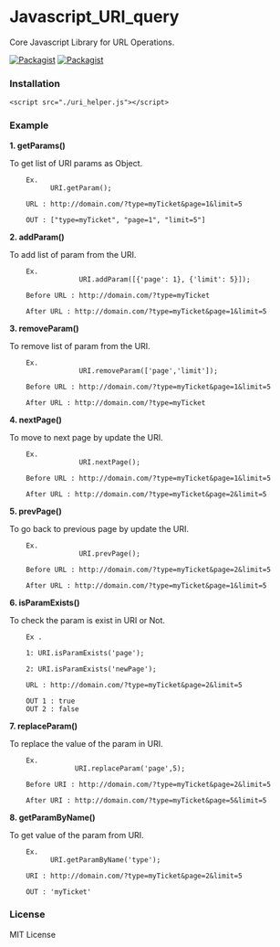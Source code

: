 # Javascript_URI_query
Core Javascript Library for URL Operations.

[![Packagist](https://img.shields.io/badge/release-v1.0-blue.svg)](https://github.com/global-source/javascript_uri_query/releases/tag/1.0)
[![Packagist](https://img.shields.io/badge/tests-success-brightgreen.svg)](https://github.com/global-source/javascript_uri_query/releases/tag/1.0)

### Installation

    <script src="./uri_helper.js"></script>
    
### Example
  
  **1. getParams()**
  
  To get list of URI params as Object.    
    
        Ex. 
              URI.getParam();
        
        URL : http://domain.com/?type=myTicket&page=1&limit=5
        
        OUT : ["type=myTicket", "page=1", "limit=5"]
        
        

**2. addParam()**
  
To add list of param from the URI.    
    
        Ex.        
                     URI.addParam([{'page': 1}, {'limit': 5}]);
        
        Before URL : http://domain.com/?type=myTicket
        
        After URL : http://domain.com/?type=myTicket&page=1&limit=5
        

**3. removeParam()**  
  
To remove list of param from the URI.
  
        Ex.         
                     URI.removeParam(['page','limit']);
        
        Before URL : http://domain.com/?type=myTicket&page=1&limit=5
        
        After URL : http://domain.com/?type=myTicket
        
     
**4. nextPage()**
  
To move to next page by update the URI.
    
        Ex.        
                     URI.nextPage();
        
        Before URL : http://domain.com/?type=myTicket&page=1&limit=5
        
        After URL : http://domain.com/?type=myTicket&page=2&limit=5
        
     
**5. prevPage()**
    
To go back to previous page by update the URI.
    
        Ex.         
                     URI.prevPage();
        
        Before URL : http://domain.com/?type=myTicket&page=2&limit=5
        
        After URL : http://domain.com/?type=myTicket&page=1&limit=5
        
        
**6. isParamExists()**
  
To check the param is exist in URI or Not.
    
        Ex .
        
        1: URI.isParamExists('page');
        
        2: URI.isParamExists('newPage');
        
        URL : http://domain.com/?type=myTicket&page=2&limit=5
        
        OUT 1 : true
        OUT 2 : false
        
        
**7. replaceParam()**
  
To replace the value of the param in URI.
    
        Ex.         
                    URI.replaceParam('page',5);
        
        Before URI : http://domain.com/?type=myTicket&page=2&limit=5
        
        After URI : http://domain.com/?type=myTicket&page=5&limit=5
        
           
**8. getParamByName()**
  
To get value of the param from URI.
    
        Ex.        
              URI.getParamByName('type');
        
        URI : http://domain.com/?type=myTicket&page=2&limit=5
        
        OUT : 'myTicket'
        
        
### License 
   
   MIT License
